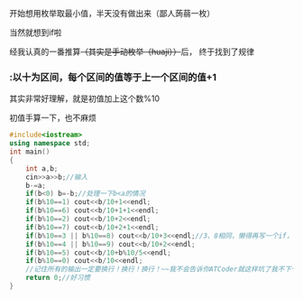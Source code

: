 开始想用枚举取最小值，半天没有做出来（鄙人蒟蒻一枚）

当然就想到if啦

经我认真的一番推算~~（其实是手动枚举（huaji））~~后，
终于找到了规律

### :以十为区间，每个区间的值等于上一个区间的值+1

其实非常好理解，就是初值加上这个数%10

初值手算一下，也不麻烦
```cpp
#include<iostream>
using namespace std;
int main()
{
	int a,b;
	cin>>a>>b;//输入
	b-=a;
	if(b<0) b=-b;//处理一下b<a的情况
	if(b%10==1) cout<<b/10+1<<endl;
	if(b%10==6) cout<<b/10+1+1<<endl;
    if(b%10==2) cout<<b/10+2<<endl;
    if(b%10==7) cout<<b/10+2+1<<endl;
	if(b%10==3 || b%10==8) cout<<b/10+3<<endl;//3、8相同，懒得再写一个if，下同
	if(b%10==4 || b%10==9) cout<<b/10+2<<endl;
	if(b%10==5) cout<<b/10+b%10/5<<endl;
    if(b%10==0) cout<<b/10<<endl;
    //记住所有的输出一定要换行！换行！换行！~~我不会告诉你ATCoder就这样坑了我不下十次~~
	return 0;//好习惯
}
```